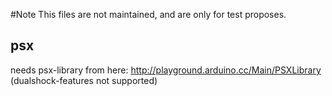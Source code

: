 #Note
This files are not maintained, and are only for test proposes.

## psx
needs psx-library from here:
http://playground.arduino.cc/Main/PSXLibrary
(dualshock-features not supported)
